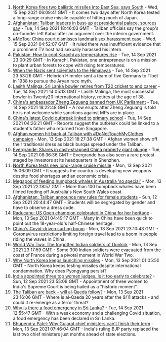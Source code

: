 1. [North Korea fires two ballistic missiles into East Sea, says South](https://www.bbc.co.uk/news/world-asia-58554326?at_medium=RSS&at_campaign=KARANGA) - Wed, 15 Sep 2021 06:09:41 GMT - It comes two days after North Korea tested a long-range cruise missile capable of hitting much of Japan.
2. [Afghanistan: Taliban leaders in bust-up at presidential palace, sources say](https://www.bbc.co.uk/news/world-asia-58560923?at_medium=RSS&at_campaign=KARANGA) - Tue, 14 Sep 2021 18:46:03 GMT - Taliban officials say the group's co-founder left Kabul after an argument over the interim government.
3. [#MeToo: China court dismisses landmark sex harassment case](https://www.bbc.co.uk/news/world-asia-china-58567142?at_medium=RSS&at_campaign=KARANGA) - Wed, 15 Sep 2021 04:52:07 GMT - It ruled there was insufficient evidence that a prominent TV host had sexually harassed his intern.
4. [Pakistan: How to cool Karachi as temperatures rise](https://www.bbc.co.uk/news/world-asia-58557995?at_medium=RSS&at_campaign=KARANGA) - Tue, 14 Sep 2021 23:00:29 GMT - In Karachi, Pakistan, one entrepreneur is on a mission to plant urban forests to cope with rising temperatures.
5. [When the Nazis sent scientists to the Himalayas](https://www.bbc.co.uk/news/world-asia-india-58466528?at_medium=RSS&at_campaign=KARANGA) - Tue, 14 Sep 2021 23:53:26 GMT - Heinrich Himmler sent a team of five Germans to Tibet in 1938 to pursue the Aryan race myth.
6. [Lasith Malinga: Sri Lanka bowler retires from T20 cricket to end career](https://www.bbc.co.uk/sport/cricket/58561268?at_medium=RSS&at_campaign=KARANGA) - Tue, 14 Sep 2021 14:05:13 GMT - Lasith Malinga, the most successful bowler in Twenty20 international history, retires at the age of 38.
7. [China's ambassador Zheng Zeguang banned from UK Parliament](https://www.bbc.co.uk/news/uk-politics-58556460?at_medium=RSS&at_campaign=KARANGA) - Tue, 14 Sep 2021 18:22:48 GMT - A row erupts after Zheng Zeguang is told he is not welcome while sanctions against MPs are in place.
8. [China's latest Covid outbreak linked to primary school](https://www.bbc.co.uk/news/world-asia-china-58554324?at_medium=RSS&at_campaign=KARANGA) - Tue, 14 Sep 2021 04:26:21 GMT - Reports suggest the outbreak could be linked to a student's father who returned from Singapore.
9. [Afghan women hit back at Taliban with #DoNotTouchMyClothes campaign](https://www.bbc.co.uk/news/world-asia-58550335?at_medium=RSS&at_campaign=KARANGA) - Mon, 13 Sep 2021 18:27:38 GMT - Afghan women show off their traditional dress as black burqas spread under the Taliban.
10. [Evergrande: Shares in cash-strapped China property giant plunge](https://www.bbc.co.uk/news/business-58540939?at_medium=RSS&at_campaign=KARANGA) - Tue, 14 Sep 2021 08:36:36 GMT - Evergrande has also seen a rare protest staged by investors at its headquarters in Shenzhen.
11. [North Korea tests new long-range cruise missile](https://www.bbc.co.uk/news/world-asia-58540915?at_medium=RSS&at_campaign=KARANGA) - Mon, 13 Sep 2021 15:06:09 GMT - It suggests the country is developing new weapons despite food shortages and an economic crisis.
12. [Megapod of feeding humpback whales in Australia 'so special'](https://www.bbc.co.uk/news/world-australia-58552939?at_medium=RSS&at_campaign=KARANGA) - Mon, 13 Sep 2021 22:18:57 GMT - More than 100 humpback whales have been filmed feeding off Australia's New South Wales coast.
13. [Afghanistan: Taliban announce new rules for female students](https://www.bbc.co.uk/news/world-asia-58537081?at_medium=RSS&at_campaign=KARANGA) - Sun, 12 Sep 2021 20:44:47 GMT - Students will be segregated by gender and have to observe a dress code.
14. [Raducanu: US Open champion celebrated in China for her heritage](https://www.bbc.co.uk/news/world-asia-china-58541314?at_medium=RSS&at_campaign=KARANGA) - Mon, 13 Sep 2021 04:49:17 GMT - Many in China have been quick to point out the 18-year-old's half-Chinese heritage.
15. [China's Covid-driven surfing boom](https://www.bbc.co.uk/news/world-asia-58552057?at_medium=RSS&at_campaign=KARANGA) - Mon, 13 Sep 2021 23:10:43 GMT - Coronavirus restrictions limiting foreign travel lead to a boom in people riding the waves in China.
16. [World War Two: The forgotten Indian soldiers of Dunkirk](https://www.bbc.co.uk/news/world-asia-india-58466527?at_medium=RSS&at_campaign=KARANGA) - Mon, 13 Sep 2021 23:17:59 GMT - Some 300 Indian soldiers were evacuated from the coast of France during a pivotal moment in World War Two.
17. [Why North Korea keeps launching missiles](https://www.bbc.co.uk/news/world-asia-56941911?at_medium=RSS&at_campaign=KARANGA) - Mon, 13 Sep 2021 01:05:50 GMT - North Korea keeps testing missiles despite international condemnation. Why does Pyongyang persist?
18. [India appointed three top women judges. Is it too early to celebrate?](https://www.bbc.co.uk/news/world-asia-india-58498408?at_medium=RSS&at_campaign=KARANGA) - Sun, 12 Sep 2021 23:55:09 GMT - Appointment of three women to India's Supreme Court is being hailed as a "historic moment".
19. [The Taliban are back – will al-Qaeda follow?](https://www.bbc.co.uk/news/world-asia-58551970?at_medium=RSS&at_campaign=KARANGA) - Mon, 13 Sep 2021 23:16:06 GMT - Where is al-Qaeda 20 years after the 9/11 attacks - and could it re-emerge as a terror threat?
20. [Why is there a food emergency in Sri Lanka?](https://www.bbc.co.uk/news/world-asia-pacific-58485674?at_medium=RSS&at_campaign=KARANGA) - Tue, 14 Sep 2021 12:55:47 GMT - With a weak economy and a challenging Covid situation, a food emergency has been declared in Sri Lanka.
21. [Bhupendra Patel: Why Gujarat chief ministers can't finish their term](https://www.bbc.co.uk/news/world-asia-india-58471901?at_medium=RSS&at_campaign=KARANGA) - Mon, 13 Sep 2021 07:46:04 GMT - India's ruling BJP party replaced the last two chief ministers just months ahead of state elections.

